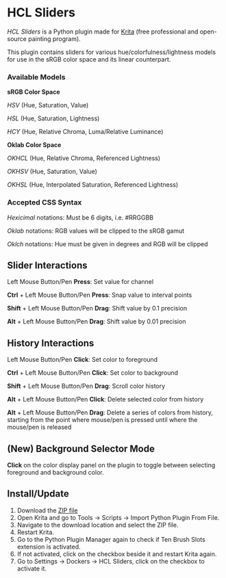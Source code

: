 # HCL Sliders
*HCL Sliders* is a Python plugin made for [Krita](https://krita.org) (free professional and open-source painting program).

This plugin contains sliders for various hue/colorfulness/lightness models for use in the sRGB color space and its linear counterpart. 

### Available Models

**sRGB Color Space**

*HSV* (Hue, Saturation, Value)

*HSL* (Hue, Saturation, Lightness)

*HCY* (Hue, Relative Chroma, Luma/Relative Luminance)

**Oklab Color Space**

*OKHCL* (Hue, Relative Chroma, Referenced Lightness)

*OKHSV* (Hue, Saturation, Value)

*OKHSL* (Hue, Interpolated Saturation, Referenced Lightness)

### Accepted CSS Syntax

*Hexicimal* notations: Must be 6 digits, i.e. #RRGGBB

*Oklab* notations: RGB values will be clipped to the sRGB gamut

*Oklch* notations: Hue must be given in degrees and RGB will be clipped

## Slider Interactions
Left Mouse Button/Pen **Press**: Set value for channel

**Ctrl** + Left Mouse Button/Pen **Press**: Snap value to interval points

**Shift** + Left Mouse Button/Pen **Drag**: Shift value by 0.1 precision

**Alt** + Left Mouse Button/Pen **Drag**: Shift value by 0.01 precision

## History Interactions
Left Mouse Button/Pen **Click**: Set color to foreground

**Ctrl** + Left Mouse Button/Pen **Click**: Set color to background

**Shift** + Left Mouse Button/Pen **Drag**: Scroll color history

**Alt** + Left Mouse Button/Pen **Click**: Delete selected color from history

**Alt** + Left Mouse Button/Pen **Drag**: Delete a series of colors from history, starting from the point where mouse/pen is pressed until where the mouse/pen is released

## (New) Background Selector Mode
**Click** on the color display panel on the plugin to toggle between selecting foreground and background color.

## Install/Update
1. Download the [ZIP file](https://github.com/lucifer9683/HCLSliders/releases/download/v1.1.3/HCLSlidersV1.1.3.zip)
2. Open Krita and go to Tools -> Scripts -> Import Python Plugin From File.
3. Navigate to the download location and select the ZIP file.
4. Restart Krita.
5. Go to the Python Plugin Manager again to check if Ten Brush Slots extension is activated.
6. If not activated, click on the checkbox beside it and restart Krita again.
7. Go to Settings -> Dockers -> HCL Sliders, click on the checkbox to activate it.

